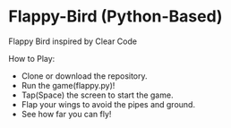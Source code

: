 # Flappy-Bird (Python-Based)
Flappy Bird inspired by Clear Code

How to Play:

- Clone or download the repository.
- Run the game(flappy.py)!
- Tap(Space) the screen to start the game.
- Flap your wings to avoid the pipes and ground.
- See how far you can fly!
